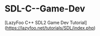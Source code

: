 # SDL-C--Game-Dev

[LazyFoo C++ SDL2 Game Dev Tutorial] (https://lazyfoo.net/tutorials/SDL/index.php)
